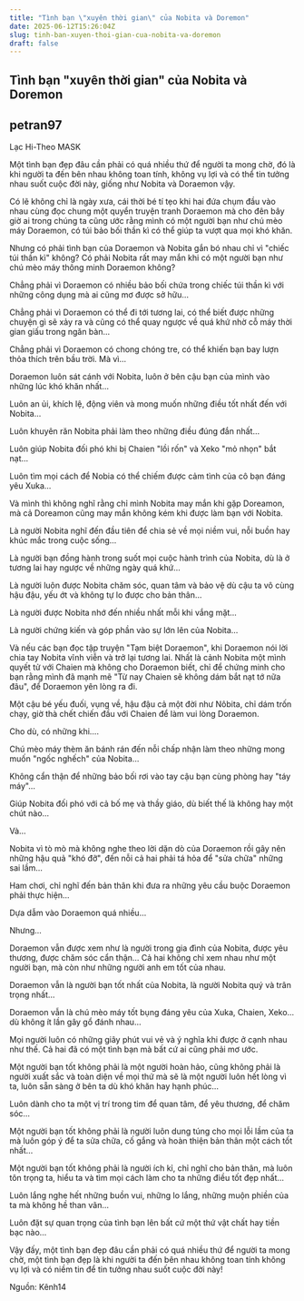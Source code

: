 ```yaml
---
title: "Tình bạn \"xuyên thời gian\" của Nobita và Doremon"
date: 2025-06-12T15:26:04Z
slug: tinh-ban-xuyen-thoi-gian-cua-nobita-va-doremon
draft: false
---
```


## Tình bạn "xuyên thời gian" của Nobita và Doremon

## petran97

Lạc Hi-Theo MASK
 
Một tình bạn đẹp đâu cần phải có quá nhiều thứ để người ta mong chờ, đó là khi người ta đến bên nhau không toan tính, không vụ lợi và có thể tin tưởng nhau suốt cuộc đời này, giống như Nobita và Doraemon vậy. 
 
Có lẽ không chỉ là ngày xưa, cái thời bé tí tẹo khi hai đứa chụm đầu vào nhau cùng đọc chung một quyển truyện tranh Doraemon mà cho đên bây giờ ai trong chúng ta cũng ước rằng mình có một người bạn như chú mèo máy Doraemon, có túi bảo bối thần kì có thể giúp ta vượt qua mọi khó khăn.
 
Nhưng có phải tình bạn của Doraemon và Nobita gắn bó nhau chỉ vì "chiếc túi thần kì" không? Có phải Nobita rất may mắn khi có một người bạn như chú mèo máy thông minh Doraemon không?
 
Chẳng phải vì Doraemon có nhiều bảo bối chứa trong chiếc túi thần kì với những công dụng mà ai cũng mơ được sở hữu…
 
Chẳng phải vì Doraemon có thể đi tới tương lai, có thể biết được những chuyện gì sẽ xảy ra và cũng có thể quay ngược về quá khứ nhờ cỗ máy thời gian giấu trong ngăn bàn…
 
Chẳng phải vì Doraemon có chong chóng tre, có thể khiến bạn bay lượn thỏa thích trên bầu trời. Mà vì…
 


	
	

 
Doraemon luôn sát cánh với Nobita, luôn ở bên cậu bạn của mình vào những lúc khó khăn nhất…
 
Luôn an ủi, khích lệ, động viên và mong muốn những điều tốt nhất đến với Nobita…
 
Luôn khuyên răn Nobita phải làm theo những điều đúng đắn nhất…
 
Luôn giúp Nobita đối phó khi bị Chaien "lồi rốn" và Xeko "mỏ nhọn" bắt nạt…
 
Luôn tìm mọi cách để Nobia có thể chiếm được cảm tình của cô bạn đáng yêu Xuka…
 
Và mình thì không nghĩ rằng chỉ mình Nobita may mắn khi gặp Doreamon, mà cả Doreamon cũng may mắn không kém khi được làm bạn với Nobita.
 
Là người Nobita nghĩ đến đầu tiên để chia sẻ về mọi niềm vui, nỗi buồn hay khúc mắc trong cuộc sống…
 
Là người bạn đồng hành trong suốt mọi cuộc hành trình của Nobita, dù là ở tương lai hay ngược về những ngày quá khứ…
 
Là người luôn được Nobita chăm sóc, quan tâm và bảo vệ dù cậu ta vô cùng hậu đậu, yếu ớt và không tự lo được cho bản thân…
 
Là người được Nobita nhớ đến nhiều nhất mỗi khi vắng mặt…
 
Là người chứng kiến và góp phần vào sự lớn lên của Nobita…
 


	
	
 
 
Và nếu các bạn đọc tập truyện "Tạm biệt Doraemon", khi Doraemon nói lời chia tay Nobita vĩnh viễn và trở lại tương lai. Nhất là cảnh Nobita một mình quyết tử với Chaien mà không cho Doraemon biết, chỉ để chứng minh cho bạn rằng mình đã mạnh mẽ "Từ nay Chaien sẽ không dám bắt nạt tớ nữa đâu", để Doraemon yên lòng ra đi.
 
Một cậu bé yếu đuối, vụng về, hậu đậu cả một đời như Nôbita, chỉ dám trốn chạy, giờ thà chết chiến đầu với Chaien để làm vui lòng Doraemon.
 
Cho dù, có những khi….
 
Chú mèo máy thèm ăn bánh rán đến nỗi chấp nhận làm theo những mong muốn "ngốc nghếch" của Nobita…
 
Không cẩn thận để những bảo bối rơi vào tay cậu bạn cùng phòng hay "táy máy"…
 
Giúp Nobita đối phó với cả bố mẹ và thầy giáo, dù biết thế là không hay một chút nào…
 
Và…
 
Nobita vì tò mò mà không nghe theo lời dặn dò của Doraemon rồi gây nên những hậu quả "khó đỡ", đến nỗi cả hai phải tá hỏa để "sửa chữa" những sai lầm…
 
Ham chơi, chỉ nghĩ đến bản thân khi đưa ra những yêu cầu buộc Doraemon phải thực hiện…
 
Dựa dẫm vào Doraemon quá nhiều…
 
Nhưng…
 
Doraemon vẫn được xem như là người trong gia đình của Nobita, được yêu thương, được chăm sóc cẩn thận… Cả
hai không chỉ xem nhau như một người bạn, mà còn như những người anh em tốt của nhau.
 
Doraemon vẫn là người bạn tốt nhất của Nobita, là người Nobita quý và trân trọng nhất…
 
Doraemon vẫn là chú mèo máy tốt bụng đáng yêu của Xuka, Chaien, Xeko… dù không ít lần gây gổ đánh nhau…
 
Mọi người luôn có những giây phút vui vẻ và ý nghĩa khi được ở cạnh nhau như thế. Cả hai đã có một tình bạn mà bất cứ ai cũng phải mơ ước.
 


	
	

 
Một người bạn tốt không phải là một người hoàn hảo, cũng không phải là người xuất sắc và toàn diện về mọi thứ mà sẽ là một người luôn hết lòng vì ta, luôn sẵn sàng ở bên ta dù khó khăn hay hạnh phúc…
 
Luôn dành cho ta một vị trí trong tim để quan tâm, để yêu thương, để chăm sóc…
 
Một người bạn tốt không phải là người luôn dung túng cho mọi lỗi lầm của ta mà luôn góp ý để ta sửa chữa, cố gắng và hoàn thiện bản thân một cách tốt nhất…
 
Một người bạn tốt không phải là người ích kỉ, chỉ nghĩ cho bản thân, mà luôn tôn trọng ta, hiểu ta và tìm mọi cách làm cho ta những điều tốt đẹp nhất…
 
Luôn lắng nghe hết những buồn vui, những lo lắng, những muộn phiền của ta mà không hề than vãn…
 
Luôn đặt sự quan trọng của tình bạn lên bất cứ một thứ vật chất hay tiền bạc nào…
 
Vậy đấy, một tình bạn đẹp đâu cần phải có quá nhiều thứ để người ta mong chờ, một tình bạn đẹp là khi người ta đến bên nhau không toan tính không vụ lợi và có niềm tin để tin tưởng nhau suốt cuộc đời này! 
 
Nguồn: Kênh14